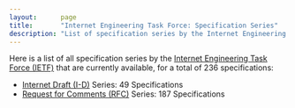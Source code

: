 ```yaml
---
layout:      page
title:       "Internet Engineering Task Force: Specification Series"
description: "List of specification series by the Internet Engineering Task Force (IETF/)"
---
```


Here is a list of all specification series by the [Internet Engineering Task Force (IETF)](http://www.ietf.org/) that are currently available, for a total of 236 specifications:

  * [Internet Draft (I-D)](I-D/) Series: 49 Specifications
  * [Request for Comments (RFC)](RFC/) Series: 187 Specifications
